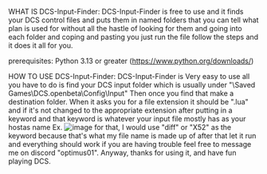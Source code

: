 WHAT IS DCS-Input-Finder:
DCS-Input-Finder is free to use and it finds your DCS control files and puts them in named folders that you can tell what plan is used for without all the hastle of looking for them and going into each folder and coping and pasting you just run the file follow the steps and it does it all for you.

prerequisites: Python 3.13 or greater (https://www.python.org/downloads/) 

HOW TO USE DCS-Input-Finder:
DCS-Input-Finder is Very easy to use all you have to do is find your DCS input folder which is usually under "\Saved Games\DCS.openbeta\Config\Input" Then once you find that make a destination folder. When it asks you for a file extension it should be ".lua" 
and if it's not changed to the appropriate extension after putting in a keyword and that keyword is whatever your input file mostly has as your hostas name 
Ex. ![image](https://github.com/boboman12598/DCS-Input-Finder/assets/65325762/c69cf72d-71da-43f0-898f-5761222f922a)
for that, I would use "diff" or "X52" as the keyword because that's what my file name is made up of after that let it run and everything should work if you are having trouble feel free to message me on discord "optimus01".
Anyway, thanks for using it, and have fun playing DCS.
